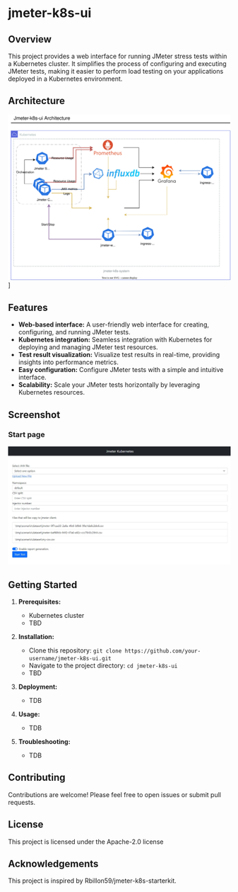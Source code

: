 # jmeter-k8s-ui

## Overview

This project provides a web interface for running JMeter stress tests within a Kubernetes cluster. It simplifies the process of configuring and executing JMeter tests, making it easier to perform load testing on your applications deployed in a Kubernetes environment.

## Architecture

![Architecture](/docs/Overview.drawio.svg)]

## Features

* **Web-based interface:**  A user-friendly web interface for creating, configuring, and running JMeter tests.
* **Kubernetes integration:** Seamless integration with Kubernetes for deploying and managing JMeter test resources.
* **Test result visualization:**  Visualize test results in real-time, providing insights into performance metrics.
* **Easy configuration:**  Configure JMeter tests with a simple and intuitive interface.
* **Scalability:**  Scale your JMeter tests horizontally by leveraging Kubernetes resources.

## Screenshot

### Start page
![Jmter-k8s-ui](/web/images/upload.jpg)

## Getting Started

1. **Prerequisites:**
   * Kubernetes cluster
   * TBD

2. **Installation:**
   * Clone this repository: `git clone https://github.com/your-username/jmeter-k8s-ui.git`
   * Navigate to the project directory: `cd jmeter-k8s-ui`
   * TBD

3. **Deployment:**
   * TDB

4. **Usage:**
   * TDB

5. **Troubleshooting:**
   * TDB


## Contributing

Contributions are welcome! Please feel free to open issues or submit pull requests.

## License

This project is licensed under the Apache-2.0 license

## Acknowledgements

This project is inspired by Rbillon59/jmeter-k8s-starterkit.
